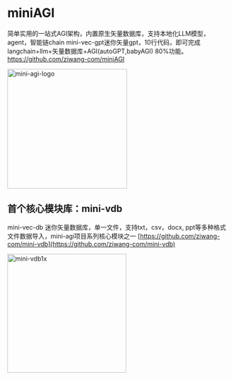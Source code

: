 # miniAGI
简单实用的一站式AGI架构，内置原生矢量数据库，支持本地化LLM模型，agent，智能链chain
mini-vec-gpt迷你矢量gpt，10行代码，即可完成langchain+llm+矢量数据库+AGI(autoGPT,babyAGI) 80%功能。
https://github.com/ziwang-com/miniAGI



<img width="271" alt="mini-agi-logo" src="https://github.com/ziwang-com/miniAGI/assets/11691791/b1f9f547-205c-4c17-8f21-3ff834874ef0">

## 首个核心模块库：mini-vdb
mini-vec-db 迷你矢量数据库，单一文件，支持txt，csv，docx, ppt等多种格式文件数据导入，mini-agi项目系列核心模块之一
[https://github.com/ziwang-com/mini-vdb](https://github.com/ziwang-com/mini-vdb)


<img width="269" alt="mini-vdb1x" src="https://github.com/ziwang-com/mini-vdb/assets/11691791/7228c1d5-ca9e-4db4-bfa6-00a1b89c3c29">

